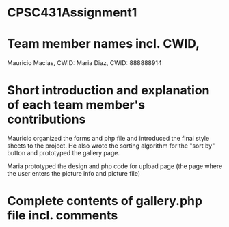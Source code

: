 # CPSC431Assignment1

# Team member names incl. CWID,
Mauricio Macias, CWID: 
Maria Diaz, CWID: 888888914

# Short introduction and explanation of each team member's contributions
Mauricio organized the forms and php file and introduced the final style sheets to the project. 
He also wrote the sorting algorithm for the "sort by" button and prototyped the gallery page.

Maria prototyped the design and php code for upload page (the page where the user enters the picture info and picture file)


# Complete contents of gallery.php file incl. comments
